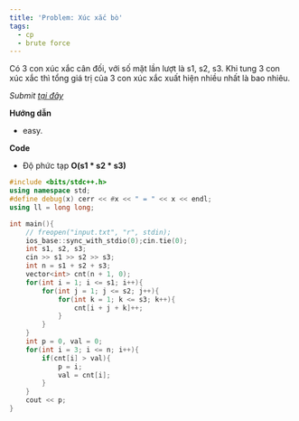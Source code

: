 ```yaml
---
title: 'Problem: Xúc xắc bò'
tags:
  - cp
  - brute force
---
```


Có 3 con xúc xắc cân đối, với số mặt lần lượt là s1, s2, s3. Khi tung 3 con xúc xắc thì tổng giá trị của 3 con xúc xắc xuất hiện nhiều nhất là bao nhiêu.

<!--more-->

*Submit [tại đây](https://oj.vnoi.info/problem/bones)*

**Hướng dẫn**

- easy.

**Code**

- Độ phức tạp **O(s1 * s2 * s3)**

```cpp
#include <bits/stdc++.h>
using namespace std;
#define debug(x) cerr << #x << " = " << x << endl;
using ll = long long;

int main(){
    // freopen("input.txt", "r", stdin);
    ios_base::sync_with_stdio(0);cin.tie(0);
    int s1, s2, s3;
    cin >> s1 >> s2 >> s3;
    int n = s1 + s2 + s3;
    vector<int> cnt(n + 1, 0);
    for(int i = 1; i <= s1; i++){
        for(int j = 1; j <= s2; j++){
            for(int k = 1; k <= s3; k++){
                cnt[i + j + k]++;
            }
        }
    }
    int p = 0, val = 0;
    for(int i = 3; i <= n; i++){
        if(cnt[i] > val){
            p = i;
            val = cnt[i];
        }
    }
    cout << p;
}
```

